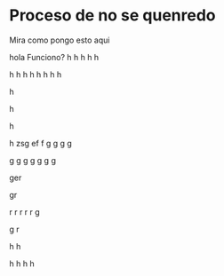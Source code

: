 # Proceso de no se quenredo
Mira como pongo esto aqui


hola
Funciono?
h
h
h
h
h

h
h
h
h
h
h
h
h

h

h

h

h
zsg
ef
f
g
g
g
g

g
g
g
g
g
g
g

ger 

 gr

r 
r 
r 
r 
r
g 

 
g r











h
h

h
h
h
h